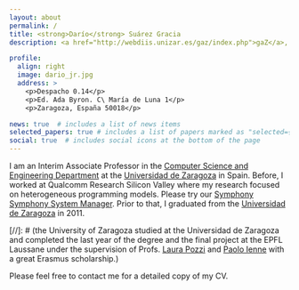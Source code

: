```yaml
---
layout: about
permalink: /
title: <strong>Darío</strong> Suárez Gracia
description: <a href="http://webdiis.unizar.es/gaz/index.php">gaZ</a>, <a href="http://diis.unizar.es/">diis</a>, <a href="http://i3a.unizar.es/">i3a</a>,  <a href="https://www.unizar.es/">unizar</a>, <a href="https://www.hipeac.net/">hipeac</a>

profile:
  align: right
  image: dario_jr.jpg
  address: >
    <p>Despacho 0.14</p>
    <p>Ed. Ada Byron. C\ María de Luna 1</p>
    <p>Zaragoza, España 50018</p>

news: true  # includes a list of news items
selected_papers: true # includes a list of papers marked as "selected={true}"
social: true  # includes social icons at the bottom of the page
---
```


I am an Interim Associate Professor in the <a href="http://diis.unizar.es/">Computer Science and Engineering Department</a>
at the <a href="http://www.unizar.es/">Universidad de Zaragoza</a> in Spain. Before, I worked at Qualcomm Research Silicon Valley
where my research focused on heterogeneous programming models. Please try our
<a href="https://developer.qualcomm.com/software/symphony-system-manager-sdk">Symphony Symphony System Manager</a>. Prior to that, I graduated from
the <a href="http://www.unizar.es/">Universidad de Zaragoza</a> in 2011.

[//]: # (the University of Zaragoza studied at the Universidad de Zaragoza and completed the last year of the degree and the final project at the EPFL Laussane under the supervision of Profs. [Laura Pozzi](http://www.inf.usi.ch/faculty/pozzi/) and [Paolo Ienne](https://people.epfl.ch/paolo.ienne) with a great Erasmus scholarship.)

Please feel free to contact me for a detailed copy of my CV.
